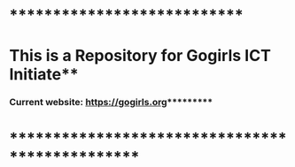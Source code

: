# ***************************
# This is a Repository for Gogirls ICT Initiate**
### Current website: https://gogirls.org*********
# ***********************************************